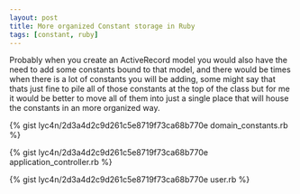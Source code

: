 ```yaml
---
layout: post
title: More organized Constant storage in Ruby
tags: [constant, ruby]
---
```


Probably when you create an ActiveRecord model you would also have the need to
add some constants bound to that model, and there would be times when there is
a lot of constants you will be adding, some might say that thats just fine to
pile all of those constants at the top of the class but for me it would be
better to move all of them into just a single place that will house the
constants in an more organized way.

{% gist lyc4n/2d3a4d2c9d261c5e8719f73ca68b770e domain_constants.rb %}

{% gist lyc4n/2d3a4d2c9d261c5e8719f73ca68b770e application_controller.rb %}

{% gist lyc4n/2d3a4d2c9d261c5e8719f73ca68b770e user.rb %}
